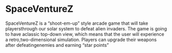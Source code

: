 # SpaceVentureZ

SpaceVentureZ is a “shoot-em-up” style arcade game that will take playersthrough our solar system to defeat alien invaders. The game is going to have aclassic top-down view, which means that the user will experience a retro,two-dimensional simulation. Players can upgrade their weapons after defeatingenemies and earning “star points”

